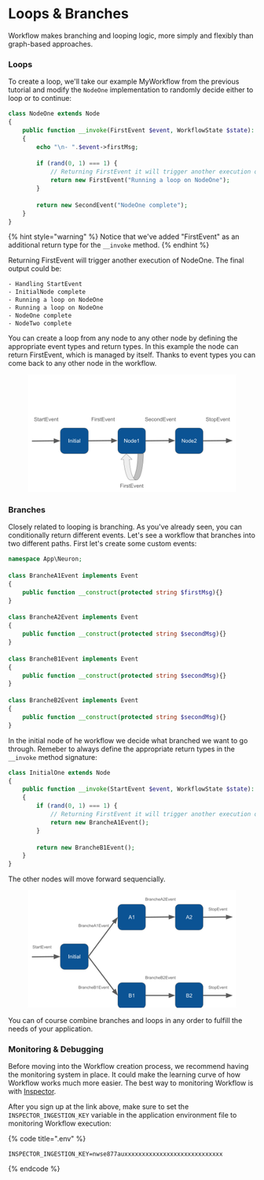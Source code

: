 # Loops & Branches

Workflow makes branching and looping logic, more simply and flexibly than graph-based approaches.

### Loops

To create a loop, we'll take our example MyWorkflow from the previous tutorial and modify the `NodeOne` implementation to randomly decide either to loop or to continue:

```php
class NodeOne extends Node
{
    public function __invoke(FirstEvent $event, WorkflowState $state): FirstEvent|SecondEvent
    {
        echo "\n- ".$event->firstMsg;
        
        if (rand(0, 1) === 1) {
            // Returning FirstEvent it will trigger another execution of NodeOne
            return new FirstEvent("Running a loop on NodeOne");
        }
        
        return new SecondEvent("NodeOne complete");
    }
}
```

{% hint style="warning" %}
Notice that we've added "FirstEvent" as an additional return type for the `__invoke` method.
{% endhint %}

Returning FirstEvent will trigger another execution of NodeOne. The final output could be:

```
- Handling StartEvent
- InitialNode complete
- Running a loop on NodeOne
- Running a loop on NodeOne
- NodeOne complete
- NodeTwo complete
```

You can create a loop from any node to any other node by defining the appropriate event types and return types. In this example the node can return FirstEvent, which is managed by itself. Thanks to event types you can come back to any other node in the workflow.

<figure><img src="../.gitbook/assets/workflow-loop.png" alt=""><figcaption></figcaption></figure>

### Branches

Closely related to looping is branching. As you've already seen, you can conditionally return different events. Let's see a workflow that branches into two different paths. First let's create some custom events:

```php
namespace App\Neuron;

class BrancheA1Event implements Event 
{
    public function __construct(protected string $firstMsg){}
}

class BrancheA2Event implements Event 
{
    public function __construct(protected string $secondMsg){}
}

class BrancheB1Event implements Event 
{
    public function __construct(protected string $secondMsg){}
}

class BrancheB2Event implements Event 
{
    public function __construct(protected string $secondMsg){}
}
```

In the initial node of he workflow we decide what branched we want to go through. Remeber to always define the appropriate return types in the `__invoke` method signature:

```php
class InitialOne extends Node
{
    public function __invoke(StartEvent $event, WorkflowState $state): BrancheA1Event|BrancheB1Event
    {
        if (rand(0, 1) === 1) {
            // Returning FirstEvent it will trigger another execution of NodeOne
            return new BrancheA1Event();
        }
        
        return new BrancheB1Event();
    }
}
```

The other nodes will move forward sequencially.

<figure><img src="../.gitbook/assets/workflow-branches.png" alt=""><figcaption></figcaption></figure>

You can of course combine branches and loops in any order to fulfill the needs of your application.&#x20;

### Monitoring & Debugging

Before moving into the Workflow creation process, we recommend having the monitoring system in place. It could make the learning curve of how Workflow works much more easier. The best way to monitoring Workflow is with [Inspector](https://inspector.dev/).

After you sign up at the link above, make sure to set the `INSPECTOR_INGESTION_KEY` variable in the application environment file to monitoring Workflow execution:

{% code title=".env" %}
```
INSPECTOR_INGESTION_KEY=nwse877auxxxxxxxxxxxxxxxxxxxxxxxxxxxx
```
{% endcode %}

